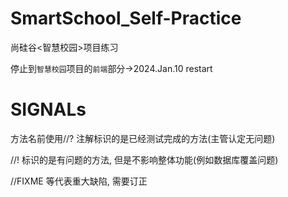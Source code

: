 # SmartSchool_Self-Practice
尚硅谷&lt;智慧校园>项目练习

停止到`智慧校园`项目的`前端`部分->2024.Jan.10 restart


# SIGNALs

方法名前使用//? 注解标识的是已经测试完成的方法(主管认定无问题)

//! 标识的是有问题的方法, 但是不影响整体功能(例如数据库覆盖问题)

//FIXME 等代表重大缺陷, 需要订正
